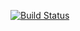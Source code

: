 [![Build Status](https://travis-ci.org/KoqpeJacobs/matrix_travis.svg?branch=master)](https://travis-ci.org/KoqpeJacobs/matrix_travis)

